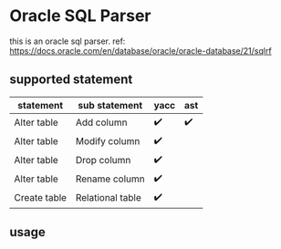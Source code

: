 # Oracle SQL Parser
this is an oracle sql parser. ref: https://docs.oracle.com/en/database/oracle/oracle-database/21/sqlrf

## supported statement
|statement| sub statement |yacc|ast|
|----|----|----|----|
|Alter table|Add column| :heavy_check_mark:|:heavy_check_mark:|
|Alter table|Modify column| :heavy_check_mark:| |
|Alter table|Drop column| :heavy_check_mark:| |
|Alter table|Rename column| :heavy_check_mark:| |
|Create table|Relational table|:heavy_check_mark:| |
## usage
```go

```
